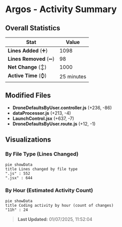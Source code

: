 # Argos - Activity Summary 

## Overall Statistics

| Stat                   | Value                                                             |
| ---------------------- | ----------------------------------------------------------------- |
| **Lines Added** (➕)   | 1098                                          |
| **Lines Removed** (➖) | 98                                        |
| **Net Change** (↕)    | 1000                |
| **Active Time** (⌚)   | 25 minutes |


## Modified Files
- **DroneDefaultsByUser.controller.js** (+236, -86)
- **dataProcessor.js** (+213, -4)
- **LaunchControl.jsx** (+637, -7)
- **DroneDefaultsByUser.route.js** (+12, -1)

## Visualizations

### By File Type (Lines Changed)

```mermaid
pie showData
title Lines changed by file type
".js" : 552
".jsx" : 644
```

### By Hour (Estimated Activity Count)

```mermaid
pie showData
title Coding activity by hour (count of changes)
"11h" : 24
```


> **Last Updated:** 01/07/2025, 11:52:04